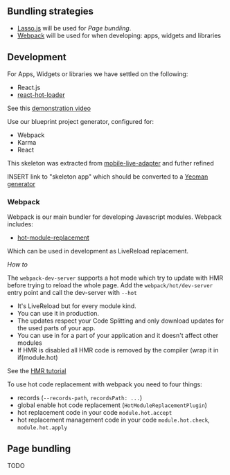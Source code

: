 ## Bundling strategies

- [Lasso.js](https://github.com/lasso-js/lasso) will be used for *Page bundling*.
- [Webpack](http://webpack.github.io/) will be used for when developing: apps, widgets and libraries

## Development

For Apps, Widgets or libraries we have settled on the following:

- React.js
- [react-hot-loader](https://github.com/gaearon/react-hot-loader)

See this [demonstration video](https://www.youtube.com/watch?v=xsSnOQynTHs)

Use our blueprint project generator, configured for:
- Webpack
- Karma
- React

This skeleton was extracted from [mobile-live-adapter](https://github.com/smigit/mobile-live-adapter) and futher refined

INSERT link to "skeleton app" which should be converted to a [Yeoman generator](http://yeoman.io/authoring/)

### Webpack

Webpack is our main bundler for developing Javascript modules. Webpack includes:

- [hot-module-replacement](https://github.com/webpack/docs/wiki/hot-module-replacement-with-webpack)

Which can be used in development as LiveReload replacement. 

*How to*

The `webpack-dev-server` supports a hot mode which try to update with HMR before trying to reload the whole page. Add the `webpack/hot/dev-server` entry point and call the dev-server with `--hot`

- It's LiveReload but for every module kind.
- You can use it in production.
- The updates respect your Code Splitting and only download updates for the used parts of your app.
- You can use in for a part of your application and it doesn't affect other modules
- If HMR is disabled all HMR code is removed by the compiler (wrap it in if(module.hot)

See the [HMR tutorial](https://github.com/webpack/docs/wiki/hot-module-replacement-with-webpack#tutorial)

To use hot code replacement with webpack you need to four things:

- records (`--records-path`, `recordsPath: ...`)
- global enable hot code replacement (`HotModuleReplacementPlugin`)
- hot replacement code in your code `module.hot.accept`
- hot replacement management code in your code `module.hot.check`, `module.hot.apply`

## Page bundling

TODO

